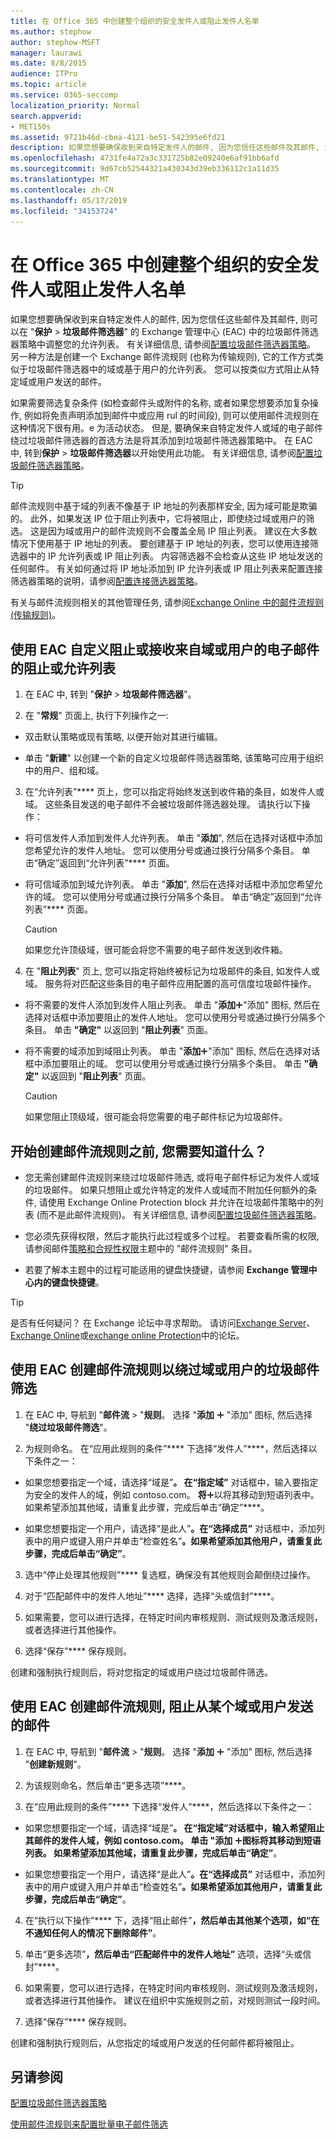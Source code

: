 ```yaml
---
title: 在 Office 365 中创建整个组织的安全发件人或阻止发件人名单
ms.author: stephow
author: stephow-MSFT
manager: laurawi
ms.date: 8/8/2015
audience: ITPro
ms.topic: article
ms.service: O365-seccomp
localization_priority: Normal
search.appverid:
- MET150s
ms.assetid: 9721b46d-cbea-4121-be51-542395e6fd21
description: 如果您想要确保收到来自特定发件人的邮件, 因为您信任这些邮件及其邮件, 您可以在 Exchange 管理中心的垃圾邮件筛选器策略中调整您的允许列表。
ms.openlocfilehash: 4731fe4a72a3c331725b82e09240e6af91bb6afd
ms.sourcegitcommit: 9d67cb52544321a430343d39eb336112c1a11d35
ms.translationtype: MT
ms.contentlocale: zh-CN
ms.lasthandoff: 05/17/2019
ms.locfileid: "34153724"
---
```

# <a name="create-organization-wide-safe-sender-or-blocked-sender-lists-in-office-365"></a>在 Office 365 中创建整个组织的安全发件人或阻止发件人名单
  
如果您想要确保收到来自特定发件人的邮件, 因为您信任这些邮件及其邮件, 则可以在 "**保护** \> **垃圾邮件筛选器**" 的 Exchange 管理中心 (EAC) 中的垃圾邮件筛选器策略中调整您的允许列表。 有关详细信息, 请参阅[配置垃圾邮件筛选器策略](configure-your-spam-filter-policies.md)。 另一种方法是创建一个 Exchange 邮件流规则 (也称为传输规则), 它的工作方式类似于垃圾邮件筛选器中的域或基于用户的允许列表。 您可以按类似方式阻止从特定域或用户发送的邮件。
  
如果需要筛选复杂条件 (如检查邮件头或附件的名称, 或者如果您想要添加复杂操作, 例如将免责声明添加到邮件中或应用 rul 的时间段), 则可以使用邮件流规则在这种情况下很有用。e 为活动状态。 但是, 要确保来自特定发件人或域的电子邮件绕过垃圾邮件筛选器的首选方法是将其添加到垃圾邮件筛选器策略中。 在 EAC 中, 转到**保护** \> **垃圾邮件筛选器**以开始使用此功能。 有关详细信息, 请参阅[配置垃圾邮件筛选器策略](configure-your-spam-filter-policies.md)。
  
> [!TIP]
> 邮件流规则中基于域的列表不像基于 IP 地址的列表那样安全, 因为域可能是欺骗的。 此外，如果发送 IP 位于阻止列表中，它将被阻止，即使绕过域或用户的筛选。 这是因为域或用户的邮件流规则不会覆盖全局 IP 阻止列表。 建议在大多数情况下使用基于 IP 地址的列表。 要创建基于 IP 地址的列表，您可以使用连接筛选器中的 IP 允许列表或 IP 阻止列表。 内容筛选器不会检查从这些 IP 地址发送的任何邮件。 有关如何通过将 IP 地址添加到 IP 允许列表或 IP 阻止列表来配置连接筛选器策略的说明，请参阅[配置连接筛选器策略](configure-the-connection-filter-policy.md)。 
  
有关与邮件流规则相关的其他管理任务, 请参阅[Exchange Online 中的邮件流规则 (传输规则)](http://technet.microsoft.com/library/743bd525-0ca2-426d-b76c-b4a052bc8886.aspx)。
  
## <a name="use-the-eac-to-customize-a-block-or-allow-list-to-prevent-or-receive-email-from-a-domain-or-user"></a>使用 EAC 自定义阻止或接收来自域或用户的电子邮件的阻止或允许列表

1. 在 EAC 中, 转到 "**保护** \> **垃圾邮件筛选器**"。 
    
2. 在 "**常规**" 页面上, 执行下列操作之一: 
    
  - 双击默认策略或现有策略, 以便开始对其进行编辑。
    
  - 单击 "**新建**" 以创建一个新的自定义垃圾邮件筛选器策略, 该策略可应用于组织中的用户、组和域。 
    
3. 在“允许列表”**** 页上，您可以指定将始终发送到收件箱的条目，如发件人或域。 这些条目发送的电子邮件不会被垃圾邮件筛选器处理。 请执行以下操作： 
    
  - 将可信发件人添加到发件人允许列表。 单击 "**添加**", 然后在选择对话框中添加您希望允许的发件人地址。 您可以使用分号或通过换行分隔多个条目。 单击“确定”返回到“允许列表”**** 页面。 
    
  - 将可信域添加到域允许列表。 单击 "**添加**", 然后在选择对话框中添加您希望允许的域。 您可以使用分号或通过换行分隔多个条目。 单击“确定”返回到“允许列表”**** 页面。 
    
    > [!CAUTION]
    > 如果您允许顶级域，很可能会将您不需要的电子邮件发送到收件箱。 
  
4. 在 "**阻止列表**" 页上, 您可以指定将始终被标记为垃圾邮件的条目, 如发件人或域。 服务将对匹配这些条目的电子邮件应用配置的高可信度垃圾邮件操作。 
    
  - 将不需要的发件人添加到发件人阻止列表。 单击 "**添加**!["](media/ITPro-EAC-AddIcon.gif)"添加" 图标, 然后在选择对话框中添加要阻止的发件人地址。 您可以使用分号或通过换行分隔多个条目。 单击 **"确定"** 以返回到 "**阻止列表**" 页面。 
    
  - 将不需要的域添加到域阻止列表。 单击 "**添加**!["](media/ITPro-EAC-AddIcon.gif)"添加" 图标, 然后在选择对话框中添加要阻止的域。 您可以使用分号或通过换行分隔多个条目。 单击 **"确定"** 以返回到 "**阻止列表**" 页面。 
    
    > [!CAUTION]
    > 如果您阻止顶级域，很可能会将您需要的电子邮件标记为垃圾邮件。 
  
## <a name="what-do-you-need-to-know-before-you-begin-creating-a-mail-flow-rule"></a>开始创建邮件流规则之前, 您需要知道什么？
    
- 您无需创建邮件流规则来绕过垃圾邮件筛选, 或将电子邮件标记为发件人或域的垃圾邮件。 如果只想阻止或允许特定的发件人或域而不附加任何额外的条件, 请使用 Exchange Online Protection block 并允许在垃圾邮件策略中的列表 (而不是此邮件流规则)。 有关详细信息, 请参阅[配置垃圾邮件筛选器策略](configure-your-spam-filter-policies.md)。
    
- 您必须先获得权限，然后才能执行此过程或多个过程。 若要查看所需的权限, 请参阅邮件[策略和合规性权限](http://technet.microsoft.com/library/ec4d3b9f-b85a-4cb9-95f5-6fc149c3899b.aspx)主题中的 "邮件流规则" 条目。 
    
- 若要了解本主题中的过程可能适用的键盘快捷键，请参阅 **Exchange 管理中心内的键盘快捷键**。
    
> [!TIP]
> 是否有任何疑问？ 在 Exchange 论坛中寻求帮助。 请访问[Exchange Server](https://go.microsoft.com/fwlink/p/?linkId=60612)、 [Exchange Online](https://go.microsoft.com/fwlink/p/?linkId=267542)或[exchange online Protection](https://go.microsoft.com/fwlink/p/?linkId=285351)中的论坛。 
  
## <a name="use-the-eac-to-create-a-mail-flow-rule-to-bypass-spam-filtering-for-a-domain-or-user"></a>使用 EAC 创建邮件流规则以绕过域或用户的垃圾邮件筛选

1. 在 EAC 中, 导航到 "**邮件流** \> "**规则**。 选择 "**添加** !["](media/ITPro-EAC-AddIcon.gif) "添加" 图标, 然后选择 "**绕过垃圾邮件筛选**"。
    
2. 为规则命名。 在“应用此规则的条件”**** 下选择“发件人”****，然后选择以下条件之一： 
    
  - 如果您想要指定一个域，请选择“域是”****。 在“指定域”**** 对话框中，输入要指定为安全的发件人的域，例如 contoso.com。 **将**![添加图标](media/ITPro-EAC-AddIcon.gif)以将其移动到短语列表中。 如果希望添加其他域，请重复此步骤，完成后单击“确定”****。 
    
  - 如果您想要指定一个用户，请选择“是此人”****。在“选择成员”**** 对话框中，添加列表中的用户或键入用户并单击“检查姓名”****。如果希望添加其他用户，请重复此步骤，完成后单击“确定”****。 
    
3. 选中“停止处理其他规则”**** 复选框，确保没有其他规则会颠倒绕过操作。 
    
4. 对于“匹配邮件中的发件人地址”**** 选择，选择“头或信封”****。
    
5. 如果需要，您可以进行选择，在特定时间内审核规则、测试规则及激活规则，或者选择进行其他操作。
    
6. 选择“保存”**** 保存规则。 
    
创建和强制执行规则后，将对您指定的域或用户绕过垃圾邮件筛选。
  
## <a name="use-the-eac-to-create-a-mail-flow-rule-that-blocks-messages-sent-from-a-domain-or-user"></a>使用 EAC 创建邮件流规则, 阻止从某个域或用户发送的邮件

1. 在 EAC 中, 导航到 "**邮件流** \> "**规则**。 选择 "**添加** !["](media/ITPro-EAC-AddIcon.gif) "添加" 图标, 然后选择 "**创建新规则**"。
    
2. 为该规则命名，然后单击“更多选项”****。 
    
3. 在“应用此规则的条件”**** 下选择“发件人”****，然后选择以下条件之一： 
    
  - 如果您想要指定一个域，请选择“域是”****。 在“指定域”对话框中，输入希望阻止其邮件的发件人域，例如 contoso.com。 单击 "**添加** !["](media/ITPro-EAC-AddIcon.gif)图标将其移动到短语列表。 如果希望添加其他域，请重复此步骤，完成后单击“确定”****。 
    
  - 如果您想要指定一个用户，请选择“是此人”****。在“选择成员”**** 对话框中，添加列表中的用户或键入用户并单击“检查姓名”****。如果希望添加其他用户，请重复此步骤，完成后单击“确定”****。 
    
4. 在“执行以下操作”**** 下，选择“阻止邮件”****，然后单击其他某个选项，如“在不通知任何人的情况下删除邮件”****。
    
5. 单击“更多选项”****，然后单击“匹配邮件中的发件人地址”**** 选项，选择“头或信封”****。
    
6. 如果需要，您可以进行选择，在特定时间内审核规则、测试规则及激活规则，或者选择进行其他操作。 建议在组织中实施规则之前，对规则测试一段时间。
    
7. 选择“保存”**** 保存规则。 
    
创建和强制执行规则后，从您指定的域或用户发送的任何邮件都将被阻止。
  
## <a name="see-also"></a>另请参阅

[配置垃圾邮件筛选器策略](configure-your-spam-filter-policies.md)
  
[使用邮件流规则来配置批量电子邮件筛选](use-transport-rules-to-configure-bulk-email-filtering.md)

